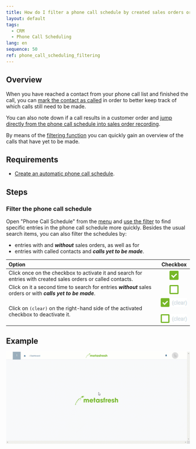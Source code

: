 ```yaml
---
title: How do I filter a phone call schedule by created sales orders or called contacts?
layout: default
tags:
  - CRM
  - Phone Call Scheduling
lang: en
sequence: 50
ref: phone_call_scheduling_filtering
---
```


## Overview
When you have reached a contact from your phone call list and finished the call, you can [mark the contact as called](Phone_call_scheduling_call_made) in order to better keep track of which calls still need to be made.

You can also note down if a call results in a customer order and [jump directly from the phone call schedule into sales order recording](Phone_call_scheduling_sales_order).

By means of the [filtering function](Filtering_function) you can quickly gain an overview of the calls that have yet to be made.

## Requirements
- [Create an automatic phone call schedule](Create_automatic_phone_call_schedules).

## Steps

### Filter the phone call schedule
Open "Phone Call Schedule" from the [menu](Menu) and [use the filter](Filtering_function) to find specific entries in the phone call schedule more quickly. Besides the usual search items, you can also filter the schedules by:
- entries with and ***without*** sales orders, as well as for
- entries with called contacts and ***calls yet to be made***.

| Option | Checkbox |
| :--- | :---: |
| Click once on the checkbox to activate it and search for entries with created sales orders or called contacts. | ![](assets/Checkbox_activated_tick.png) |
| Click on it a second time to search for entries ***without*** sales orders or with ***calls yet to be made***. | ![](assets/Checkbox_activated_empty.png) |
| Click on `(clear)` on the right-hand side of the activated checkbox to deactivate it. | ![](assets/Checkbox_clear_tick.png)<br><br> ![](assets/Checkbox_clear.png) |

## Example
![](assets/Phone_call_scheduling_filtering.gif)
